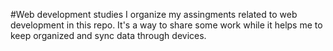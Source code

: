 #Web development studies
I organize my assingments related to web development in this repo. It's a way to share some work while it helps me to keep organized and sync data through devices. 